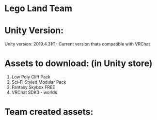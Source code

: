 # Lego Land Team

# Unity Version: 
Unity version: 2019.4.31f1- Current version thats compatible with VRChat

# Assets to download: (in Unity store)
1. Low Poly Cliff Pack
2. Sci-Fi Styled Modular Pack
3. Fantasy Skybox FREE
4. VRChat SDK3 - worlds

# Team created assets:
